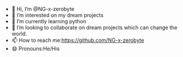 - 👋 Hi, I’m @NG-x-zerobyte
- 👀 I’m interested on my dream projects
- 🌱 I’m currently learning python
- 💞️ I’m looking to collaborate on dream projects which can change the world.
- 📫 How to reach me:https://github.com/NG-x-zerobyte
- 😄 Pronouns:He/His
  

<!---
NG-x-zerobyte/NG-x-zerobyte is a ✨ special ✨ repository because its `README.md` (this file) appears on your GitHub profile.
You can click the Preview link to take a look at your changes.
--->
